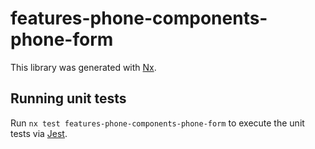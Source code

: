# features-phone-components-phone-form

This library was generated with [Nx](https://nx.dev).

## Running unit tests

Run `nx test features-phone-components-phone-form` to execute the unit tests via [Jest](https://jestjs.io).
